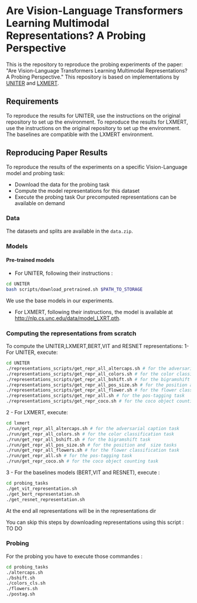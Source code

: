 # Are Vision-Language Transformers Learning Multimodal Representations? A Probing Perspective

This is the repository to reproduce the probing experiments of the paper:
"Are Vision-Language Transformers Learning Multimodal Representations? A Probing Perspective."
This repository is based on implementations by [UNITER](https://github.com/ChenRocks/UNITER) and [LXMERT](https://github.com/airsplay/lxmert).

## Requirements
To reproduce the results for UNITER, use the instructions on the original repository to set up the environment.
To reproduce the results for LXMERT, use the instructions on the original repository to set up the environment.
The baselines are compatible with the LXMERT environment.

## Reproducing Paper Results
To reproduce the results of the experiments on a specific Vision-Language model and probing task:
- Download the data for the probing task
- Compute the model representations for this dataset
- Execute the probing task
Our precomputed representations can be available on demand

### Data

The datasets and splits are available in the ```data.zip```.

### Models

#### Pre-trained models
- For UNITER, following their instructions :
```sh
cd UNITER
bash scripts/download_pretrained.sh $PATH_TO_STORAGE
```
We use the base models in our experiments.
- For LXMERT, following their instructions, the model is available at http://nlp.cs.unc.edu/data/model_LXRT.pth.

### Computing the representations from scratch 
To compute the UNITER,LXMERT,BERT,VIT and RESNET representations:
1- For UNITER, execute: 
```sh
cd UNITER
./representations_scripts/get_repr_all_altercaps.sh # for the adversarial caption task  
./representations_scripts/get_repr_all_colors.sh # for the color classification task  
./representations_scripts/get_repr_all_bshift.sh # for the bigramshift task  
./representations_scripts/get_repr_all_pos_size.sh # for the position and  size tasks 
./representations_scripts/get_repr_all_flower.sh # for the flower classification task  
./representations_scripts/get_repr_all.sh # for the pos-tagging task  
./representations_scripts/get_repr_coco.sh # for the coco object counting task  
```
2 - For LXMERT, execute:
```sh
cd lxmert
./run/get_repr_all_altercaps.sh # for the adversarial caption task  
./run/get_repr_all_colors.sh # for the color classification task  
./run/get_repr_all_bshift.sh # for the bigramshift task  
./run/get_repr_all_pos_size.sh # for the position and  size tasks 
./run/get_repr_all_flowers.sh # for the flower classification task  
./run/get_repr_all.sh # for the pos-tagging task  
./run/get_repr_coco.sh # for the coco object counting task  
```

3 - For the baselines models (BERT,VIT and RESNET), execute :
```sh
cd probing_tasks
./get_vit_representation.sh
./get_bert_representation.sh
./get_resnet_representation.sh
```
At the end all representations will be in the representations dir 

You can skip this steps by downloading representations using this script :
TO DO

### Probing

For the probing you have to execute those commandes :
```sh
cd probing_tasks
./altercaps.sh
./bshift.sh
./colors_cls.sh
./flowers.sh
./postag.sh
```




